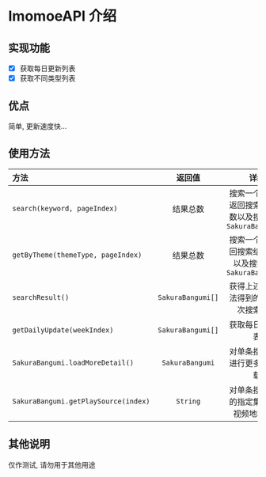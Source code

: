 ﻿# ImomoeAPI 介绍
## 实现功能

- [x] 获取每日更新列表
- [x] 获取不同类型列表

## 优点

简单, 更新速度快...

## 使用方法

| 方法  | 返回值  | 详细 |
| :------------ |:---------------:| :-----:|
| `search(keyword, pageIndex)` | 结果总数 | 搜索一个关键字返回搜索结果总数以及搜索结果`SakuraBangumi[]` |
| `getByTheme(themeType, pageIndex)` | 结果总数 | 搜索一个主题返回搜索结果总数以及搜索结果`SakuraBangumi[]` |
| `searchResult()` | `SakuraBangumi[]` | 获得上述两种方法得到的最后一次搜索结果 |
| `getDailyUpdate(weekIndex)` | `SakuraBangumi[]` | 获取每日更新列表 |
| `SakuraBangumi.loadMoreDetail()` | `SakuraBangumi` | 对单条搜索结果进行更多数据加载 |
| `SakuraBangumi.getPlaySource(index)` | `String` | 对单条搜索结果的指定集数进行视频地址获取 |

## 其他说明

仅作测试, 请勿用于其他用途
